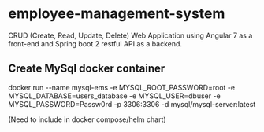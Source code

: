 # employee-management-system
 CRUD (Create, Read, Update, Delete) Web Application using Angular 7 as a front-end and Spring boot 2 restful API as a backend.



## Create MySql docker container
docker run --name mysql-ems -e MYSQL_ROOT_PASSWORD=root -e MYSQL_DATABASE=users_database -e MYSQL_USER=dbuser -e MYSQL_PASSWORD=Passw0rd -p 3306:3306 -d mysql/mysql-server:latest

(Need to include in docker compose/helm chart)